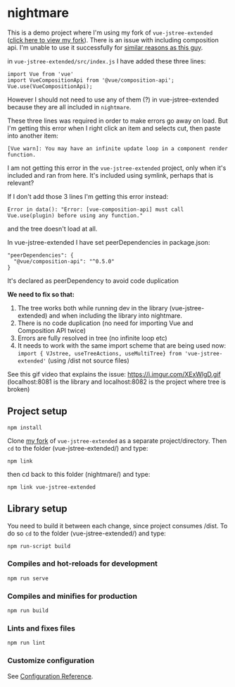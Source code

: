 # nightmare

This is a demo project where I'm using my fork of `vue-jstree-extended` 
([click here to view my fork](https://github.com/Warz/vue-jstree)). 
There is an issue with including composition api. 
I'm unable to use it successfully for [similar reasons as this guy](https://github.com/vuejs/composition-api/issues/228#issue-549103799).

in `vue-jstree-extended/src/index.js` I have added these three lines:
```
import Vue from 'vue'
import VueCompositionApi from '@vue/composition-api';
Vue.use(VueCompositionApi);
```

However I should not need to use any of them (?) in vue-jstree-extended because 
they are all included in `nightmare`.   

These three lines was required in order to make errors go away on load. But I'm getting this error 
when I right click an item and selects cut, then paste into another item: 

`[Vue warn]: You may have an infinite update loop in a component render function.`

I am not getting this error in the `vue-jstree-extended` project, only when it's
included and ran from here. It's included using symlink, perhaps that is relevant?

If I don't add those 3 lines I'm getting this error instead:

`Error in data(): "Error: [vue-composition-api] must call Vue.use(plugin) before using any function."`

and the tree doesn't load at all.

In vue-jstree-extended I have set peerDependencies in package.json:
  ```
  "peerDependencies": {
    "@vue/composition-api": "^0.5.0"
  }
```

It's declared as peerDependency to avoid code duplication

**We need to fix so that:**
1. The tree works both while running dev in the library (vue-jstree-extended) and 
   when including the library into nightmare. 
2. There is no code duplication (no need for importing Vue and Composition API twice)
3. Errors are fully resolved in tree (no infinite loop etc)
4. It needs to work with the same import scheme that are being used now:
 `import { VJstree, useTreeActions, useMultiTree} from 'vue-jstree-extended'` (using /dist not source files)

See this gif video that explains the issue: 
https://i.imgur.com/XExWlgD.gif (localhost:8081 is the library and localhost:8082 is the project where tree is broken)

## Project setup
```
npm install
```

Clone [my fork](https://github.com/Warz/vue-jstree) of `vue-jstree-extended` 
as a separate project/directory. Then `cd` to the folder (vue-jstree-extended/)
and type:  

```
npm link
```

then cd back to this folder (nightmare/) and type:
```
npm link vue-jstree-extended
```

## Library setup

You need to build it between each change, since project consumes /dist. To do so
`cd` to the folder (vue-jstree-extended/) and type:
```
npm run-script build
```

### Compiles and hot-reloads for development
```
npm run serve
```

### Compiles and minifies for production
```
npm run build
```

### Lints and fixes files
```
npm run lint
```

### Customize configuration
See [Configuration Reference](https://cli.vuejs.org/config/).
